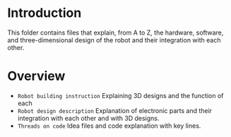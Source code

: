 # Introduction #
This folder contains files that explain, from A to Z, the hardware, software, and three-dimensional design of the robot and their integration with each other.

# Overview #
- `Robot building instruction` Explaining 3D designs and the function of each
- `Robot design description` Explanation of electronic parts and their integration with each other and with 3D designs.
- `Threads on code` Idea files and code explanation with key lines.
